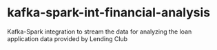 # kafka-spark-int-financial-analysis
Kafka-Spark integration to stream the data for analyzing the loan application data provided by Lending Club
